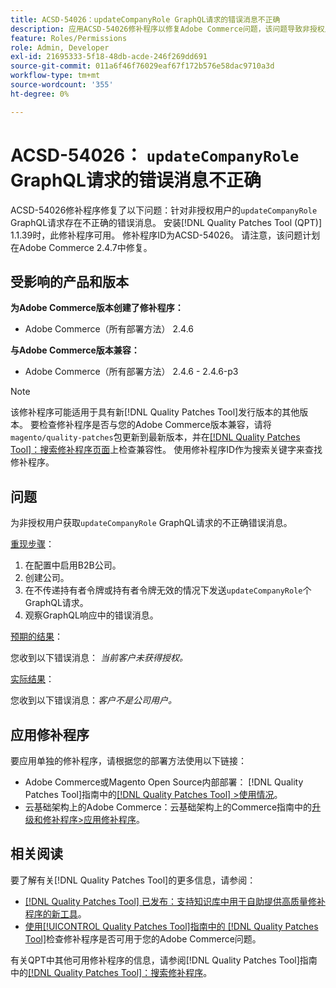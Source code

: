 ```yaml
---
title: ACSD-54026：updateCompanyRole GraphQL请求的错误消息不正确
description: 应用ACSD-54026修补程序以修复Adobe Commerce问题，该问题导致非授权用户的updateCompanyRole GraphQL请求出现不正确的错误消息。
feature: Roles/Permissions
role: Admin, Developer
exl-id: 21695333-5f18-48db-acde-246f269dd691
source-git-commit: 011a6f46f76029eaf67f172b576e58dac9710a3d
workflow-type: tm+mt
source-wordcount: '355'
ht-degree: 0%

---
```


# ACSD-54026： `updateCompanyRole` GraphQL请求的错误消息不正确

ACSD-54026修补程序修复了以下问题：针对非授权用户的`updateCompanyRole` GraphQL请求存在不正确的错误消息。 安装[!DNL Quality Patches Tool (QPT)] 1.1.39时，此修补程序可用。 修补程序ID为ACSD-54026。 请注意，该问题计划在Adobe Commerce 2.4.7中修复。

## 受影响的产品和版本

**为Adobe Commerce版本创建了修补程序：**

* Adobe Commerce（所有部署方法） 2.4.6

**与Adobe Commerce版本兼容：**

* Adobe Commerce（所有部署方法） 2.4.6 - 2.4.6-p3

>[!NOTE]
>
>该修补程序可能适用于具有新[!DNL Quality Patches Tool]发行版本的其他版本。 要检查修补程序是否与您的Adobe Commerce版本兼容，请将`magento/quality-patches`包更新到最新版本，并在[[!DNL Quality Patches Tool]：搜索修补程序页面](https://experienceleague.adobe.com/tools/commerce-quality-patches/index.html?lang=zh-Hans)上检查兼容性。 使用修补程序ID作为搜索关键字来查找修补程序。

## 问题

为非授权用户获取`updateCompanyRole` GraphQL请求的不正确错误消息。

<u>重现步骤</u>：

1. 在配置中启用B2B公司。
1. 创建公司。
1. 在不传递持有者令牌或持有者令牌无效的情况下发送`updateCompanyRole`个GraphQL请求。
1. 观察GraphQL响应中的错误消息。

<u>预期的结果</u>：

您收到以下错误消息： *当前客户未获得授权。*

<u>实际结果</u>：

您收到以下错误消息：*客户不是公司用户。*

## 应用修补程序

要应用单独的修补程序，请根据您的部署方法使用以下链接：

* Adobe Commerce或Magento Open Source内部部署： [!DNL Quality Patches Tool]指南中的[[!DNL Quality Patches Tool] >使用情况](/help/tools/quality-patches-tool/usage.md)。
* 云基础架构上的Adobe Commerce：云基础架构上的Commerce指南中的[升级和修补程序>应用修补程序](https://experienceleague.adobe.com/docs/commerce-cloud-service/user-guide/develop/upgrade/apply-patches.html?lang=zh-Hans)。

## 相关阅读

要了解有关[!DNL Quality Patches Tool]的更多信息，请参阅：

* [[!DNL Quality Patches Tool] 已发布：支持知识库中用于自助提供高质量修补程序的新工具](https://experienceleague.adobe.com/zh-hans/docs/commerce-operations/tools/quality-patches-tool/quality-patches-tool-to-self-serve-quality-patches)。
* [使用[!UICONTROL Quality Patches Tool]指南中的 [!DNL Quality Patches Tool]](/help/tools/quality-patches-tool/patches-available-in-qpt/check-patch-for-magento-issue-with-magento-quality-patches.md)检查修补程序是否可用于您的Adobe Commerce问题。


有关QPT中其他可用修补程序的信息，请参阅[!DNL Quality Patches Tool]指南中的[[!DNL Quality Patches Tool]：搜索修补程序](https://experienceleague.adobe.com/tools/commerce-quality-patches/index.html?lang=zh-Hans)。

